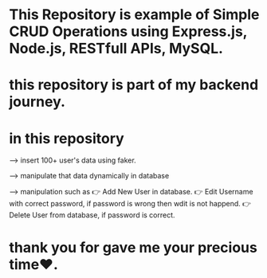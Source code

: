 # This Repository is example of Simple CRUD Operations using Express.js, Node.js, RESTfull APIs, MySQL.

# this repository is part of my backend journey.

# in this repository
  --> insert 100+ user's data using faker.
  
  --> manipulate that data dynamically in database 

  --> manipulation such as 
  👉 Add New User in database.
  👉 Edit Username with correct password, if password is wrong then wdit is not happend.
  👉 Delete User from database, if password is correct.

# thank you for gave me your precious time❤️.  
